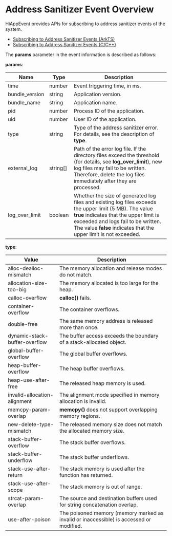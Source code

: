 # Address Sanitizer Event Overview

HiAppEvent provides APIs for subscribing to address sanitizer events of the system.

- [Subscribing to Address Sanitizer Events (ArkTS)](hiappevent-watcher-address-sanitizer-events-arkts.md)
- [Subscribing to Address Sanitizer Events (C/C++)](hiappevent-watcher-address-sanitizer-events-ndk.md)

The **params** parameter in the event information is described as follows:

**params**:

| Name   | Type  | Description                      |
| ------- | ------ | ------------------------- |
| time     | number | Event triggering time, in ms.|
| bundle_version | string | Application version.|
| bundle_name | string | Application name.|
| pid | number | Process ID of the application.|
| uid | number | User ID of the application.|
| type | string | Type of the address sanitizer error. For details, see the description of **type**.|
| external_log | string[] | Path of the error log file. If the directory files exceed the threshold (for details, see **log_over_limit**), new log files may fail to be written. Therefore, delete the log files immediately after they are processed.|
| log_over_limit | boolean | Whether the size of generated log files and existing log files exceeds the upper limit (5 MB). The value **true** indicates that the upper limit is exceeded and logs fail to be written. The value **false** indicates that the upper limit is not exceeded.|

**type**:

| Value   | Description                      |
| ------- | ------------------------- |
| alloc-dealloc-mismatch | The memory allocation and release modes do not match.|
| allocation-size-too-big | The memory allocated is too large for the heap.|
| calloc-overflow | **calloc()** fails.|
| container-overflow | The container overflows.|
| double-free | The same memory address is released more than once.|
| dynamic-stack-buffer-overflow | The buffer access exceeds the boundary of a stack-allocated object.|
| global-buffer-overflow | The global buffer overflows.|
| heap-buffer-overflow | The heap buffer overflows.|
| heap-use-after-free | The released heap memory is used.|
| invalid-allocation-alignment | The alignment mode specified in memory allocation is invalid.|
| memcpy-param-overlap | **memcpy()** does not support overlapping memory regions.|
| new-delete-type-mismatch | The released memory size does not match the allocated memory size.|
| stack-buffer-overflow | The stack buffer overflows.|
| stack-buffer-underflow | The stack buffer underflows.|
| stack-use-after-return | The stack memory is used after the function has returned.|
| stack-use-after-scope | The stack memory is out of range.|
| strcat-param-overlap | The source and destination buffers used for string concatenation overlap.|
| use-after-poison | The poisoned memory (memory marked as invalid or inaccessible) is accessed or modified.|
